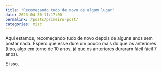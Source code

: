 ```yaml
---
title: "Recomeçando tudo de novo de algum lugar"
date: 2023-04-30 11:17:00
permalink: /posts/primeiro-post/
categories: misc
---
```


Aqui estamos, recomeçando tudo de novo depois de alguns anos sem postar nada. Espero que esse dure um pouco mais do que os anteriores (tipo, algo em torno de 10 anos, já que os anteriores duraram fácil fácil 7 anos).

É isso.